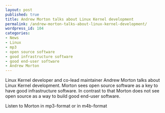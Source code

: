 ```yaml
---
layout: post
published: true
title: Andrew Morton talks about Linux Kernel development
permalink: /andrew-morton-talks-about-linux-kernel-development/
wordpress_id: 104
categories:
- News
- Linux
- mp3
- open source software
- good infrastructure software
- good end-user software
- Andrew Morton
---
```



Linux Kernel developer and co-lead maintainer Andrew Morton talks about Linux Kernel development. Morton sees open source software as a key to have good infrastructure software. In contrast to that Morton does not see open source as a way to build good end-user software.

Listen to Morton in mp3-format or in m4b-format

